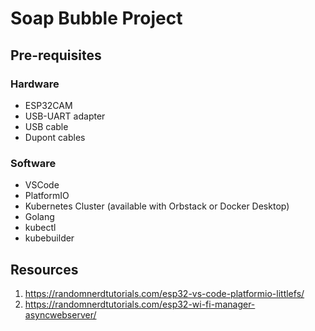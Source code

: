 # Soap Bubble Project

## Pre-requisites

### Hardware

- ESP32CAM
- USB-UART adapter
- USB cable
- Dupont cables

### Software

- VSCode
- PlatformIO
- Kubernetes Cluster (available with Orbstack or Docker Desktop)
- Golang
- kubectl
- kubebuilder

## Resources

1. https://randomnerdtutorials.com/esp32-vs-code-platformio-littlefs/
1. https://randomnerdtutorials.com/esp32-wi-fi-manager-asyncwebserver/
